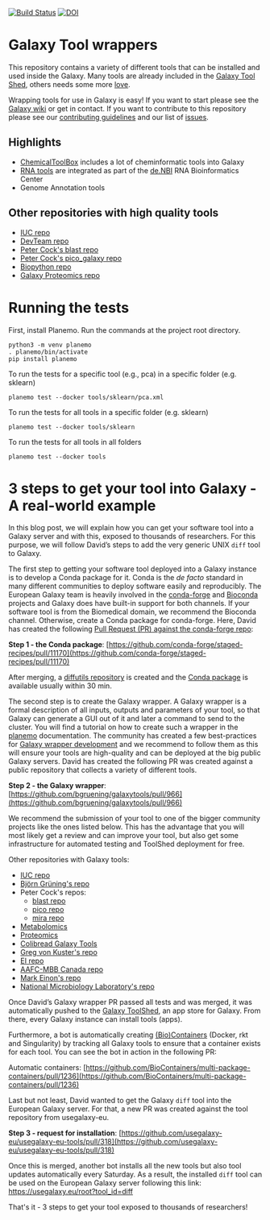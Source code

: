 [![Build Status](https://travis-ci.org/bgruening/galaxytools.svg?branch=master)](https://travis-ci.org/bgruening/galaxytools)
[![DOI](https://zenodo.org/badge/5466/bgruening/galaxytools.svg)](https://zenodo.org/badge/latestdoi/5466/bgruening/galaxytools)



Galaxy Tool wrappers
====================

This repository contains a variety of different tools that can be installed and used inside the Galaxy. Many tools are already included in the [Galaxy Tool Shed](https://toolshed.g2.bx.psu.edu/), others needs some more [love](https://github.com/bgruening/galaxytools/issues).


Wrapping tools for use in Galaxy is easy! If you want to start please see the [Galaxy wiki](https://wiki.galaxyproject.org/Admin/Tools/AddToolTutorial) or get in contact. If you want to contribute to this repository please see our [contributing guidelines](CONTRIBUTING.md) and our list of [issues](https://github.com/bgruening/galaxytools/issues).


Highlights
----------

  * [ChemicalToolBox](./chemicaltoolbox) includes a lot of cheminformatic tools into Galaxy
  * [RNA tools](./tools/rna_tools) are integrated as part of the [de.NBI](http://www.denbi.de) RNA Bioinformatics Center
  * Genome Annotation tools


Other repositories with high quality tools
------------------------------------------

 * [IUC repo](https://github.com/galaxyproject/tools-iuc)
 * [DevTeam repo](https://github.com/galaxyproject/tools-devteam)
 * [Peter Cock's blast repo](https://github.com/peterjc/galaxy_blast)
 * [Peter Cock's pico_galaxy repo](https://github.com/peterjc/pico_galaxy)
 * [Biopython repo](https://github.com/biopython/galaxy_packages)
 * [Galaxy Proteomics repo](https://github.com/galaxyproteomics/tools-galaxyp)

Running the tests
====================

First, install Planemo. Run the commands at the project root directory.
```
python3 -m venv planemo
. planemo/bin/activate
pip install planemo
```

To run the tests for a specific tool (e.g., pca) in a specific folder (e.g. sklearn)
```
planemo test --docker tools/sklearn/pca.xml
```

To run the tests for all tools in a specific folder (e.g. sklearn)
```
planemo test --docker tools/sklearn
```

To run the tests for all tools in all folders 
```
planemo test --docker tools
```

3 steps to get your tool into Galaxy - A real-world example
==============================================================

In this blog post, we will explain how you can get your software tool into a Galaxy server and with this, 
exposed to thousands of researchers. For this purpose, we will follow David’s steps to add the very generic 
UNIX `diff` tool to Galaxy.

The first step to getting your software tool deployed into a Galaxy instance is to develop a Conda package for it.
Conda is the *de facto* standard in many different communities to deploy software easily and reproducibly.
The European Galaxy team is heavily involved in the [conda-forge](https://conda-forge.org) and 
[Bioconda](https://www.nature.com/articles/s41592-018-0046-7) projects and Galaxy does have built-in support for 
both channels. If your software tool is from the Biomedical domain, we recommend the Bioconda channel. Otherwise,
create a Conda package for conda-forge. Here, David has created the following 
[Pull Request (PR) against the conda-forge repo](https://github.com/conda-forge/staged-recipes/pull/11170):

**Step 1 - the Conda package**: [https://github.com/conda-forge/staged-recipes/pull/11170](https://github.com/conda-forge/staged-recipes/pull/11170)

After merging, a [diffutils repository](https://github.com/conda-forge/diffutils-feedstock) is
created and the [Conda package](https://anaconda.org/conda-forge/diffutils) is available usually within 30 min.

The second step is to create the Galaxy wrapper. A Galaxy wrapper is a formal description of all inputs,
outputs and parameters of your tool, so that Galaxy can generate a GUI out of it and later a command to send 
to the cluster. You will find a tutorial on how to create such a wrapper in the 
[planemo](https://planemo.readthedocs.io/en/latest/writing.html) documentation. The community has created a 
few best-practices for [Galaxy wrapper development](https://galaxy-iuc-standards.readthedocs.io/en/latest/best_practices/tool_xml.html) 
and we recommend to follow them as this will ensure your tools are high-quality and can be deployed at
the big public Galaxy servers. David has created the following PR was created against a public repository that 
collects a variety of different tools.

**Step 2 - the Galaxy wrapper**: [https://github.com/bgruening/galaxytools/pull/966](https://github.com/bgruening/galaxytools/pull/966)

We recommend the submission of your tool to one of the bigger community projects like the ones listed below.
This has the advantage that you will most likely get a review and can improve your tool, but also get some
infrastructure for automated testing and ToolShed deployment for free.

Other repositories with Galaxy tools:
* [IUC repo](https://github.com/galaxyproject/tools-iuc)
* [Björn Grüning's repo](https://github.com/bgruening/galaxytools)
* Peter Cock's repos:
   * [blast repo](https://github.com/peterjc/galaxy_blast)
   * [pico repo](https://github.com/peterjc/pico_galaxy)
   * [mira repo](https://github.com/peterjc/galaxy_mira)
* [Metabolomics](https://github.com/workflow4metabolomics/tools-metabolomics)
* [Proteomics](https://github.com/galaxyproteomics/tools-galaxyp)
* [Colibread Galaxy Tools](https://github.com/genouest/tools-colibread)
* [Greg von Kuster's repo](https://github.com/gregvonkuster/galaxy-csg)
* [EI repo](https://github.com/TGAC/earlham-galaxytools)
* [AAFC-MBB Canada repo](https://github.com/AAFC-MBB/Galaxy/tree/master/wrappers)
* [Mark Einon's repo](https://gitlab.com/einonm/galaxy-tools)
* [National Microbiology Laboratory's repo](https://github.com/phac-nml/galaxy_tools)

Once David’s Galaxy wrapper PR passed all tests and was merged, it was automatically pushed to the 
[Galaxy ToolShed](https://toolshed.g2.bx.psu.edu/view/bgruening/diff/), an app store for Galaxy. 
From there, every Galaxy instance can install tools (apps).

Furthermore, a bot is automatically creating [(Bio)Containers](https://biocontainers.pro) (Docker, rkt and Singularity) by
tracking all Galaxy tools to ensure that a container exists for each tool. You can see the bot in action in the following PR:

Automatic containers: [https://github.com/BioContainers/multi-package-containers/pull/1236](https://github.com/BioContainers/multi-package-containers/pull/1236)

Last but not least, David wanted to get the Galaxy `diff` tool into the European Galaxy server.
For that, a new PR was created against the tool repository from usegalaxy-eu.

**Step 3 - request for installation**: [https://github.com/usegalaxy-eu/usegalaxy-eu-tools/pull/318](https://github.com/usegalaxy-eu/usegalaxy-eu-tools/pull/318)

Once this is merged, another bot installs all the new tools but also tool updates automatically every Saturday.
As a result, the installed `diff` tool can be used on the European Galaxy server following this link: https://usegalaxy.eu/root?tool_id=diff

That's it - 3 steps to get your tool exposed to thousands of researchers!
